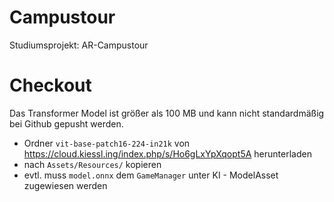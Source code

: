 # Campustour
Studiumsprojekt: AR-Campustour

# Checkout
Das Transformer Model ist größer als 100 MB und kann nicht standardmäßig bei Github gepusht werden.
- Ordner ```vit-base-patch16-224-in21k``` von https://cloud.kiessl.ing/index.php/s/Ho6gLxYpXqopt5A herunterladen
- nach ```Assets/Resources/``` kopieren
- evtl. muss ```model.onnx``` dem ```GameManager``` unter KI - ModelAsset zugewiesen werden

